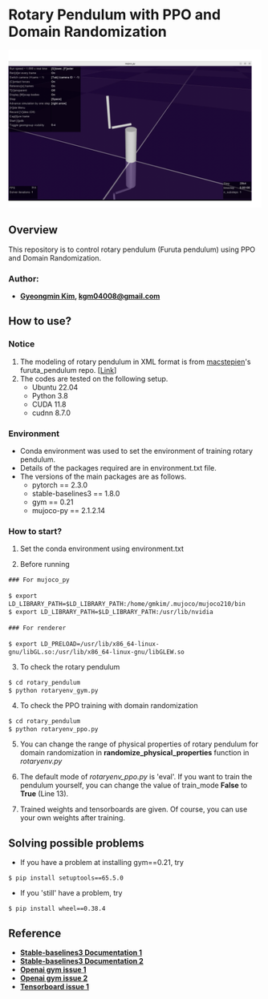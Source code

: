 # Rotary Pendulum with PPO and Domain Randomization

![rotary_pen_1](./img/rotary_pen_1.png)

## Overview
This repository is to control rotary pendulum (Furuta pendulum) using PPO and Domain Randomization.

### Author:
- **[Gyeongmin Kim](https://github.com/gmkim97), kgm04008@gmail.com**

## How to use?

### Notice
1. The modeling of rotary pendulum in XML format is from [macstepien](https://github.com/macstepien)'s furuta_pendulum repo. [[Link](https://github.com/macstepien/furuta_pendulum/blob/master/furuta_pendulum_rl/model/furuta_pendulum.xml)]
2. The codes are tested on the following setup.
    - Ubuntu 22.04
    - Python 3.8
    - CUDA 11.8
    - cudnn 8.7.0

### Environment
- Conda environment was used to set the environment of training rotary pendulum.  
- Details of the packages required are in environment.txt file.  
- The versions of the main packages are as follows.
    - pytorch == 2.3.0
    - stable-baselines3 == 1.8.0
    - gym == 0.21
    - mujoco-py == 2.1.2.14

### How to start?
1. Set the conda environment using environment.txt

2. Before running
```
### For mujoco_py

$ export LD_LIBRARY_PATH=$LD_LIBRARY_PATH:/home/gmkim/.mujoco/mujoco210/bin
$ export LD_LIBRARY_PATH=$LD_LIBRARY_PATH:/usr/lib/nvidia

### For renderer

$ export LD_PRELOAD=/usr/lib/x86_64-linux-gnu/libGL.so:/usr/lib/x86_64-linux-gnu/libGLEW.so
```

3. To check the rotary pendulum
```
$ cd rotary_pendulum
$ python rotaryenv_gym.py
```

4. To check the PPO training with domain randomization
```
$ cd rotary_pendulum
$ python rotaryenv_ppo.py
```

5. You can change the range of physical properties of rotary pendulum for domain randomization in **randomize_physical_properties** function in *rotaryenv.py*

5. The default mode of *rotaryenv_ppo.py* is 'eval'. If you want to train the pendulum yourself, you can change the value of train_mode **False** to **True** (Line 13).

6. Trained weights and tensorboards are given. Of course, you can use your own weights after training.


## Solving possible problems
- If you have a problem at installing gym==0.21, try
```
$ pip install setuptools==65.5.0
```
- If you 'still' have a problem, try
```
$ pip install wheel==0.38.4
```

## Reference
- **[Stable-baselines3 Documentation 1](https://stable-baselines3.readthedocs.io/en/master/misc/changelog.html#release-1-8-0-2023-04-07)**
- **[Stable-baselines3 Documentation 2](https://stable-baselines3.readthedocs.io/en/master/guide/tensorboard.html)**
- **[Openai gym issue 1](https://github.com/openai/gym/issues/3176)**
- **[Openai gym issue 2](https://github.com/openai/gym/issues/3211)**
- **[Tensorboard issue 1](https://github.com/tensorflow/tensorboard/issues/6808)**



